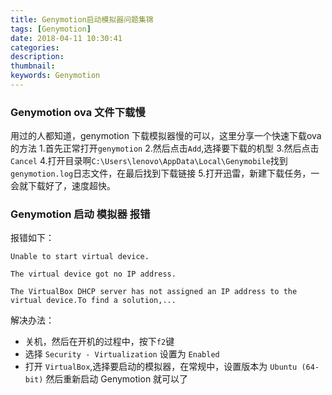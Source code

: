 ```yaml
---
title: Genymotion启动模拟器问题集锦
tags: [Genymotion]
date: 2018-04-11 10:30:41
categories:
description:
thumbnail:
keywords: Genymotion
---
```

### Genymotion ova 文件下载慢
用过的人都知道，genymotion 下载模拟器慢的可以，这里分享一个快速下载ova的方法
1.首先正常打开`genymotion`
2.然后点击`Add`,选择要下载的机型
3.然后点击`Cancel`
4.打开目录啊`C:\Users\lenovo\AppData\Local\Genymobile`找到`genymotion.log`日志文件，在最后找到下载链接
5.打开迅雷，新建下载任务，一会就下载好了，速度超快。
<!-- more -->
### Genymotion 启动 模拟器 报错
报错如下：
```
Unable to start virtual device.

The virtual device got no IP address.

The VirtualBox DHCP server has not assigned an IP address to the virtual device.To find a solution,...
```
解决办法：
- 关机，然后在开机的过程中，按下`f2`键
- 选择 `Security - Virtualization` 设置为 `Enabled`
- 打开 `VirtualBox`,选择要启动的模拟器，在常规中，设置版本为 `Ubuntu (64-bit)`
然后重新启动 Genymotion 就可以了

